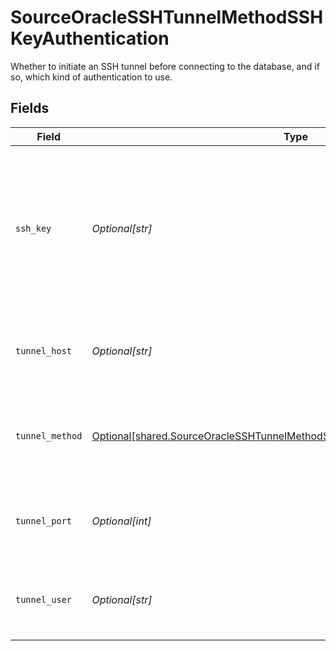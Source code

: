 # SourceOracleSSHTunnelMethodSSHKeyAuthentication

Whether to initiate an SSH tunnel before connecting to the database, and if so, which kind of authentication to use.


## Fields

| Field                                                                                                                                                                  | Type                                                                                                                                                                   | Required                                                                                                                                                               | Description                                                                                                                                                            | Example                                                                                                                                                                |
| ---------------------------------------------------------------------------------------------------------------------------------------------------------------------- | ---------------------------------------------------------------------------------------------------------------------------------------------------------------------- | ---------------------------------------------------------------------------------------------------------------------------------------------------------------------- | ---------------------------------------------------------------------------------------------------------------------------------------------------------------------- | ---------------------------------------------------------------------------------------------------------------------------------------------------------------------- |
| `ssh_key`                                                                                                                                                              | *Optional[str]*                                                                                                                                                        | :heavy_check_mark:                                                                                                                                                     | OS-level user account ssh key credentials in RSA PEM format ( created with ssh-keygen -t rsa -m PEM -f myuser_rsa )                                                    |                                                                                                                                                                        |
| `tunnel_host`                                                                                                                                                          | *Optional[str]*                                                                                                                                                        | :heavy_check_mark:                                                                                                                                                     | Hostname of the jump server host that allows inbound ssh tunnel.                                                                                                       |                                                                                                                                                                        |
| `tunnel_method`                                                                                                                                                        | [Optional[shared.SourceOracleSSHTunnelMethodSSHKeyAuthenticationTunnelMethod]](undefined/models/shared/sourceoraclesshtunnelmethodsshkeyauthenticationtunnelmethod.md) | :heavy_check_mark:                                                                                                                                                     | Connect through a jump server tunnel host using username and ssh key                                                                                                   |                                                                                                                                                                        |
| `tunnel_port`                                                                                                                                                          | *Optional[int]*                                                                                                                                                        | :heavy_minus_sign:                                                                                                                                                     | Port on the proxy/jump server that accepts inbound ssh connections.                                                                                                    | 22                                                                                                                                                                     |
| `tunnel_user`                                                                                                                                                          | *Optional[str]*                                                                                                                                                        | :heavy_check_mark:                                                                                                                                                     | OS-level username for logging into the jump server host.                                                                                                               |                                                                                                                                                                        |